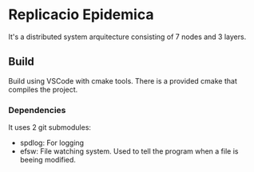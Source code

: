 # Replicacio Epidemica
It's a distributed system arquitecture consisting of 7 nodes and 3 layers. 


## Build 
Build using VSCode with cmake tools. There is a provided cmake that compiles the project.

### Dependencies
It uses 2 git submodules: 
-   spdlog: For logging
-   efsw: File watching system. Used to tell the program when a file is beeing modified.